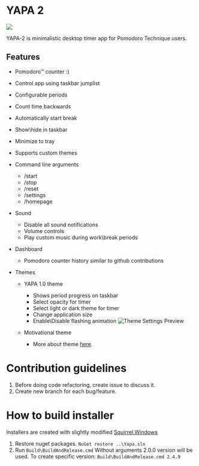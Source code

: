 YAPA 2
====
![](https://floatas.visualstudio.com/_apis/public/build/definitions/85dbe4af-5aee-4fc1-a0cb-40ddc5fcf2d6/3/badge)

YAPA-2 is minimalistic desktop timer app for Pomodoro Technique users. 

Features
---------

- Pomodoro™ counter :)
- Control app using taskbar jumplist
- Configurable periods
- Count time backwards
- Automatically start break
- Show\hide in taskbar
- Minimize to tray
- Supports custom themes

- Command line arguments
  - /start
  - /stop
  - /reset
  - /settings
  - /homepage

- Sound
  - Disable all sound notifications
  - Volume controls
  - Play custom music during work\break periods

- Dashboard
  - Pomodoro counter history similar to github contributions

- Themes
  - YAPA 1.0 theme
    - Shows period progress on taskbar
    - Select opacity for timer
    - Select light or dark theme for timer
    - Change application size
    - Enable\Disable flashing animation
![Theme Settings Preview](http://imgur.com/ulwYfix.gif)

  - Motivational theme
    - More about theme [here](https://github.com/YetAnotherPomodoroApp/MotivationalTheme).

Contribution guidelines
===
1. Before doing code refactoring, create issue to discuss it.
2. Create new branch for each bug/feature.

How to build installer
===
Installers are created with slightly modified [Squirrel.Windows](https://github.com/floatas/Squirrel.Windows)
1. Restore nuget packages.
``NuGet restore ..\Yapa.sln``
2. Run ``Build\BuildAndRelease.cmd`` 
Without arguments 2.0.0 version will be used.
To create specific version: ``Build\BuildAndRelease.cmd 2.4.9`` 
